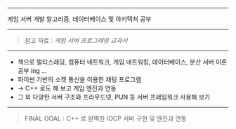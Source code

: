 * * *
게임 서버 개발 알고리즘, 데이터베이스 및 아키텍처 공부
* * *
> 참고 자료 : _게임 서버 프로그래밍 교과서_
* * *
+ 책으로 멀티스레딩, 컴퓨터 네트워크, 게임 네트워킹, 데이터베이스, 분산 서버 이론 공부 ing ...
+ 파이썬 기반의 소켓 통신을 이용한 채팅 프로그램
+ -> C++ 로도 해 보고 게임 엔진과 연동 
+ 그 외 다양한 서버 구조와 프라우드넷, PUN 등 서버 프레임워크 사용해 보기
* * *
> FINAL GOAL : C++ 로 완벽한 IOCP 서버 구현 및 엔진과 연동
